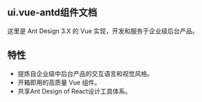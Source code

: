 ##  ui.vue-antd组件文档

这里是 Ant Design 3.X 的 Vue 实现，开发和服务于企业级后台产品。

## 特性
- 提炼自企业级中后台产品的交互语言和视觉风格。
- 开箱即用的高质量 Vue 组件。
- 共享Ant Design of React设计工具体系。
